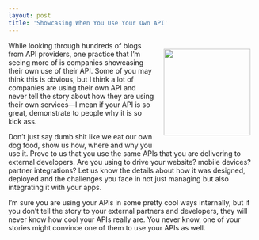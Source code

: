 ```yaml
---
layout: post
title: 'Showcasing When You Use Your Own API'
---
```

<p><img style="padding: 15px;" src="https://s3.amazonaws.com/kinlane-productions/bw-icons/bw-drinking-fountain.jpg" alt="" width="175" align="right" /></p>
<p>While looking through hundreds of blogs from API providers, one practice that I&rsquo;m seeing more of is companies showcasing their own use of their API. Some of you may think this is obvious, but I think a lot of companies are using their own API and never tell the story about how they are using their own services&mdash;I mean if your API is so great, demonstrate to people why it is so kick ass.</p>
<p>Don&rsquo;t just say dumb shit like we eat our own dog food, show us how, where and why you use it. Prove to us that you use the same APIs that you are delivering to external developers. Are you using to drive your website? mobile devices? partner integrations? Let us know the details about how it was designed, deployed and the challenges you face in not just managing but also integrating it with your apps.</p>
<p>I&rsquo;m sure you are using your APIs in some pretty cool ways internally, but if you don&rsquo;t tell the story to your external partners and developers, they will never know how cool your APIs really are. You never know, one of your stories might convince one of them to use your APIs as well.</p>